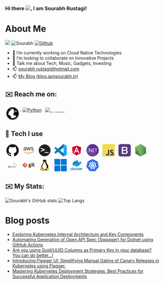 

### Hi there <img src="https://raw.githubusercontent.com/MartinHeinz/MartinHeinz/master/wave.gif" width="30px">, I am Sourabh Rustagi!

# About Me


![](https://img.shields.io/twitter/url?style=social&url=https%3A%2F%2Ftwitter.com%2FSourabh_rusty) ![Sourabh](https://visitor-badge.laobi.icu/badge?page_id=iamsourabh-in) [![Github](https://img.shields.io/github/followers/iamsourabh-in?label=Follow&style=social)](https://github.com/CharalambosIoannou)

- 🔭 I’m currently working on Cloud Native Technologies
- 👯 I’m looking to collaborate on Innovative Projects
- 💬 Talk me about Tech, Music, Gadgets, Investing
- 📫 sourabh.rustagi@hotmail.com
- 📫 [My Blog (blog.iamsourabh.in)](blog.iamsourabh.in)


## ✉️ Reach me on:


<p>
 <a href="https://iamsourabh.in" target="_blank" rel="noopener noreferrer"> <img src="https://raw.githubusercontent.com/iconic/open-iconic/master/svg/globe.svg" alt="Python" height="40" style="vertical-align:top; margin:4px"> </a>
 <a href="https://linkedin.com/in/sourabhrustagi" target="_blank" rel="noopener noreferrer"> <img src="https://cdn.jsdelivr.net/npm/simple-icons@v3/icons/linkedin.svg" alt="Python" height="40" style="vertical-align:top; margin:4px"></a>
 <a href="mailto:me.sourabhrustagi@gmail.com"> <img src="https://cdn.jsdelivr.net/npm/simple-icons@v3/icons/gmail.svg" alt="Python" height="40" style="vertical-align:top; margin:4px; color:white"></a>
</p>



## 🧰 Tech I use
<p>
<img src="https://raw.githubusercontent.com/github/explore/78df643247d429f6cc873026c0622819ad797942/topics/github/github.png" alt="Github" height="40" style="vertical-align:top; margin:4px">
<img src="https://raw.githubusercontent.com/github/explore/80688e429a7d4ef2fca1e82350fe8e3517d3494d/topics/aws/aws.png" alt="Windows" height="40" style="vertical-align:top; margin:4px">
<img src="https://raw.githubusercontent.com/github/explore/80688e429a7d4ef2fca1e82350fe8e3517d3494d/topics/terminal/terminal.png" alt="Terminal" height="40" style="vertical-align:top; margin:4px">
<img src="https://raw.githubusercontent.com/github/explore/80688e429a7d4ef2fca1e82350fe8e3517d3494d/topics/visual-studio-code/visual-studio-code.png" alt="VS Code" height="40" style="vertical-align:top; margin:4px">
<img src="https://raw.githubusercontent.com/github/explore/80688e429a7d4ef2fca1e82350fe8e3517d3494d/topics/angular/angular.png" alt="VS Code" height="40" style="vertical-align:top; margin:4px">
<img src="https://raw.githubusercontent.com/github/explore/80688e429a7d4ef2fca1e82350fe8e3517d3494d/topics/dotnet/dotnet.png" alt="Windows" height="40" style="vertical-align:top; margin:4px">
<img src="https://raw.githubusercontent.com/github/explore/80688e429a7d4ef2fca1e82350fe8e3517d3494d/topics/javascript/javascript.png" alt="Javascript" height="40" style="vertical-align:top; margin:4px">
<img src="https://raw.githubusercontent.com/github/explore/80688e429a7d4ef2fca1e82350fe8e3517d3494d/topics/bootstrap/bootstrap.png" alt="Bootstrap" height="40" style="vertical-align:top; margin:4px">
<img src="https://raw.githubusercontent.com/github/explore/80688e429a7d4ef2fca1e82350fe8e3517d3494d/topics/nodejs/nodejs.png" alt="NodeJS" height="40" style="vertical-align:top; margin:4px">
<img src="https://raw.githubusercontent.com/github/explore/80688e429a7d4ef2fca1e82350fe8e3517d3494d/topics/mysql/mysql.png" alt="MySQL" height="40" style="vertical-align:top; margin:4px">
<img src="https://raw.githubusercontent.com/github/explore/80688e429a7d4ef2fca1e82350fe8e3517d3494d/topics/git/git.png" alt="Git" height="40" style="vertical-align:top; margin:4px">
<img src="https://raw.githubusercontent.com/github/explore/80688e429a7d4ef2fca1e82350fe8e3517d3494d/topics/linux/linux.png" alt="Linux" height="40" style="vertical-align:top; margin:4px" alt="Windows" height="40" style="vertical-align:top; margin:4px">
<img src="https://raw.githubusercontent.com/github/explore/80688e429a7d4ef2fca1e82350fe8e3517d3494d/topics/windows/windows.png" alt="Windows" height="40" style="vertical-align:top; margin:4px">
<img src="https://raw.githubusercontent.com/github/explore/80688e429a7d4ef2fca1e82350fe8e3517d3494d/topics/docker/docker.png" alt="Windows" height="40" style="vertical-align:top; margin:4px">
<img src="https://raw.githubusercontent.com/github/explore/80688e429a7d4ef2fca1e82350fe8e3517d3494d/topics/kubernetes/kubernetes.png" alt="Windows" height="40" style="vertical-align:top; margin:4px">

</p>

## ✉️ My Stats:

![Sourabh's GitHub stats](https://github-readme-stats.vercel.app/api?username=iamsourabh-in&show_icons=true&theme=radical) ![Top Langs](https://github-readme-stats.vercel.app/api/top-langs/?username=iamsourabh-in&layout=compact&theme=tokyonight&langs_count=5)

# Blog posts
<!-- BLOG-POST-LIST:START -->
- [Exploring Kubernetes Internal Architecture and Key Components](https://devcachein.wordpress.com/2023/10/21/exploring-kubernetes-internal-architecture-and-key-components/)
- [Automating Generation of Open API Spec &lpar;Swagger&rpar; for Dotnet using GitHub Actions](https://devcachein.wordpress.com/2023/10/21/automating-generation-of-open-api-spec-swagger-for-dotnet-using-github-actions/)
- [Are you using Guid/UUID Columns as Primary Key in your database? You can do better…!](https://devcachein.wordpress.com/2023/09/13/are-you-using-guid-uuid-columns-as-primary-key-in-your-database-you-can-do-better/)
- [Introducing Flagger UI: Simplifying Manual Gating of Canary Releases in Kubernetes using Flagger.](https://devcachein.wordpress.com/2023/08/28/introducing-flagger-ui-simplifying-manual-gating-of-canary-releases-in-kubernetes-using-flagger/)
- [Mastering Kubernetes Deployment Strategies: Best Practices for Successful Application Deployments](https://devcachein.wordpress.com/2023/02/26/mastering-kubernetes-deployment-strategies-best-practices-for-successful-application-deployments/)
<!-- BLOG-POST-LIST:END -->







